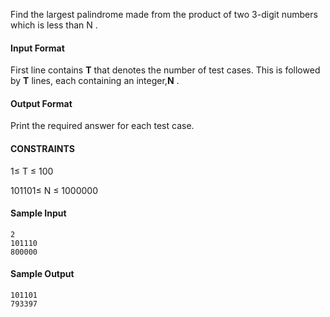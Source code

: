 Find the largest palindrome made from the product of two 3-digit numbers which is less than N .

#### Input Format

First line contains <b>T</b> that denotes the number of test cases. This is followed by <b>T</b>  lines, each containing an integer,<b>N</b> .


#### Output Format

Print the required answer for each test case.

#### CONSTRAINTS
1≤ T ≤ 100

101101≤ N ≤ 1000000

#### Sample Input 
```
2
101110
800000
```

#### Sample Output 
```
101101
793397
```
